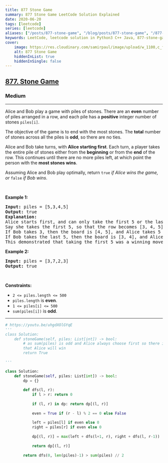 ```yaml
---
title: 877 Stone Game
summary: 877 Stone Game LeetCode Solution Explained
date: 2020-06-20
tags: [leetcode]
series: [leetcode]
aliases: ["/posts/877-stone-game", "/blog/posts/877-stone-game", "/877-stone-game"]
keywords: LeetCode, leetcode solution in Python3 C++ Java, 877-stone-game solution
cover:
    image: https://res.cloudinary.com/samirpaul/image/upload/w_1100,c_fit,co_rgb:FFFFFF,l_text:Arial_70_bold:877 Stone Game/problem-solving.webp
    alt: 877 Stone Game
    hiddenInList: true
    hiddenInSingle: false
---
```



<h2><a href="https://leetcode.com/problems/stone-game/">877. Stone Game</a></h2><h3>Medium</h3><hr><div><p>Alice and Bob play a game with piles of stones. There are an <strong>even</strong> number of piles arranged in a row, and each pile has a <strong>positive</strong> integer number of stones <code>piles[i]</code>.</p>

<p>The objective of the game is to end with the most stones. The <strong>total</strong> number of stones across all the piles is <strong>odd</strong>, so there are no ties.</p>

<p>Alice and Bob take turns, with <strong>Alice starting first</strong>. Each turn, a player takes the entire pile of stones either from the <strong>beginning</strong> or from the <strong>end</strong> of the row. This continues until there are no more piles left, at which point the person with the <strong>most stones wins</strong>.</p>

<p>Assuming Alice and Bob play optimally, return <code>true</code><em> if Alice wins the game, or </em><code>false</code><em> if Bob wins</em>.</p>

<p>&nbsp;</p>
<p><strong>Example 1:</strong></p>

<pre><strong>Input:</strong> piles = [5,3,4,5]
<strong>Output:</strong> true
<strong>Explanation:</strong> 
Alice starts first, and can only take the first 5 or the last 5.
Say she takes the first 5, so that the row becomes [3, 4, 5].
If Bob takes 3, then the board is [4, 5], and Alice takes 5 to win with 10 points.
If Bob takes the last 5, then the board is [3, 4], and Alice takes 4 to win with 9 points.
This demonstrated that taking the first 5 was a winning move for Alice, so we return true.
</pre>

<p><strong>Example 2:</strong></p>

<pre><strong>Input:</strong> piles = [3,7,2,3]
<strong>Output:</strong> true
</pre>

<p>&nbsp;</p>
<p><strong>Constraints:</strong></p>

<ul>
	<li><code>2 &lt;= piles.length &lt;= 500</code></li>
	<li><code>piles.length</code> is <strong>even</strong>.</li>
	<li><code>1 &lt;= piles[i] &lt;= 500</code></li>
	<li><code>sum(piles[i])</code> is <strong>odd</strong>.</li>
</ul>
</div>

---




```python
# https://youtu.be/uhgdXOlGYqE
'''
class Solution:
    def stoneGame(self, piles: List[int]) -> bool:
        # as sum(piles) is odd and Alice always choose first so there is always an way
        that Alice will win
        return True
        
'''

class Solution:
    def stoneGame(self, piles: List[int]) -> bool:
        dp = {}
        
        def dfs(l, r):
            if l > r: return 0
            
            if (l, r) in dp: return dp[(l, r)]
            
            even = True if (r - l) % 2 == 0 else False
            
            left = piles[l] if even else 0
            right = piles[r] if even else 0
            
            dp[(l, r)] = max(left + dfs(l+1, r), right + dfs(l, r-1))
            
            return dp[(l, r)]
        
        return dfs(0, len(piles)-1) > sum(piles) // 2
```
